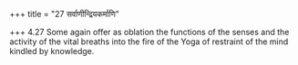 +++
title = "27 सर्वाणीन्द्रियकर्माणि"

+++
4.27 Some again offer as oblation the functions of the senses and the
activity of the vital breaths into the fire of the Yoga of restraint of
the mind kindled by knowledge.
